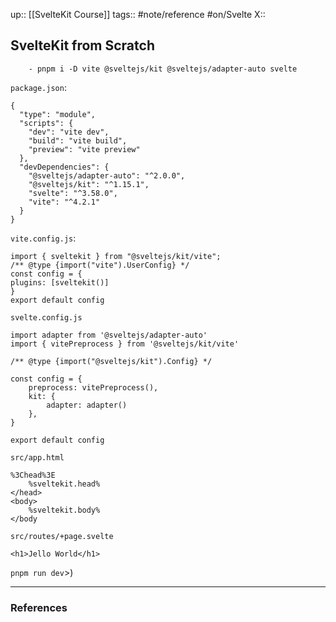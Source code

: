up:: [[SvelteKit Course]]
tags:: #note/reference #on/Svelte 
X:: 

## SvelteKit from Scratch


```
	- pnpm i -D vite @sveltejs/kit @sveltejs/adapter-auto svelte
```

`package.json`:

```
{
  "type": "module",
  "scripts": {
    "dev": "vite dev",
    "build": "vite build",
    "preview": "vite preview"
  },
  "devDependencies": {
    "@sveltejs/adapter-auto": "^2.0.0",
    "@sveltejs/kit": "^1.15.1",
    "svelte": "^3.58.0",
    "vite": "^4.2.1"
  }
}
```

`vite.config.js`:

```
import { sveltekit } from "@sveltejs/kit/vite";
/** @type {import("vite").UserConfig} */
const config = {
plugins: [sveltekit()]
}
export default config
```

`svelte.config.js`

```
import adapter from '@sveltejs/adapter-auto'
import { vitePreprocess } from '@sveltejs/kit/vite'

/** @type {import("@sveltejs/kit").Config} */

const config = {
	preprocess: vitePreprocess(),
	kit: {
		adapter: adapter()
	},
}

export default config
```

`src/app.html`

```
%3Chead%3E
	%sveltekit.head%
</head>
<body>
	%sveltekit.body%
</body
```

`src/routes/+page.svelte`
```
<h1>Jello World</h1>
```

`pnpm run dev`>)

---
### References

